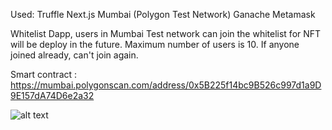Used:
    Truffle
    Next.js
    Mumbai (Polygon Test Network)
    Ganache
    Metamask

Whitelist Dapp, users in Mumbai Test network can join the whitelist for NFT will be deploy in the future. Maximum number of users is 10. If anyone joined already, can't join again.

Smart contract : https://mumbai.polygonscan.com/address/0x5B225f14bc9B526c997d1a9D9E157dA74D6e2a32

![alt text](/home/durmus/Desktop/DApps/Whitelist-Dapp/sss.png)

